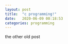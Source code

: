 ```yaml
---
layout: post
title:  "c programming!"
date:   2020-06-09 00:18:53
categories: programming
---
```

the other old post



